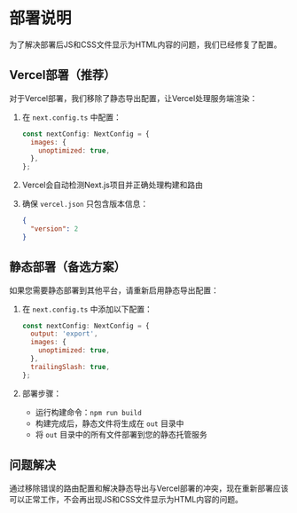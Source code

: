 # 部署说明

为了解决部署后JS和CSS文件显示为HTML内容的问题，我们已经修复了配置。

## Vercel部署（推荐）

对于Vercel部署，我们移除了静态导出配置，让Vercel处理服务端渲染：

1. 在 `next.config.ts` 中配置：
   ```javascript
   const nextConfig: NextConfig = {
     images: {
       unoptimized: true,
     },
   };
   ```

2. Vercel会自动检测Next.js项目并正确处理构建和路由

3. 确保 `vercel.json` 只包含版本信息：
   ```json
   {
     "version": 2
   }
   ```

## 静态部署（备选方案）

如果您需要静态部署到其他平台，请重新启用静态导出配置：

1. 在 `next.config.ts` 中添加以下配置：
   ```javascript
   const nextConfig: NextConfig = {
     output: 'export',
     images: {
       unoptimized: true,
     },
     trailingSlash: true,
   };
   ```

2. 部署步骤：
   - 运行构建命令：`npm run build`
   - 构建完成后，静态文件将生成在 `out` 目录中
   - 将 `out` 目录中的所有文件部署到您的静态托管服务

## 问题解决

通过移除错误的路由配置和解决静态导出与Vercel部署的冲突，现在重新部署应该可以正常工作，不会再出现JS和CSS文件显示为HTML内容的问题。